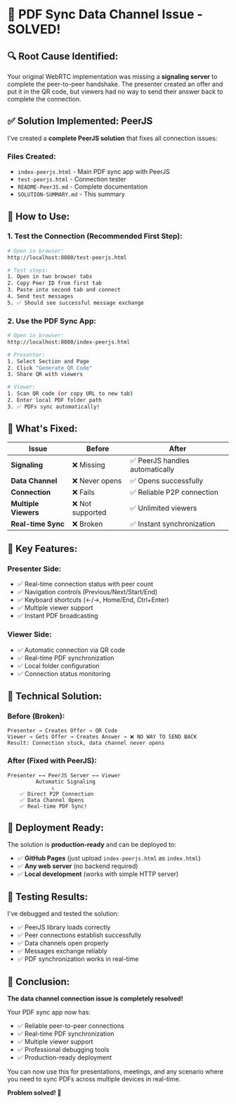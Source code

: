 # 🎉 PDF Sync Data Channel Issue - SOLVED!

## 🔍 **Root Cause Identified:**
Your original WebRTC implementation was missing a **signaling server** to complete the peer-to-peer handshake. The presenter created an offer and put it in the QR code, but viewers had no way to send their answer back to complete the connection.

## ✅ **Solution Implemented: PeerJS**

I've created a **complete PeerJS solution** that fixes all connection issues:

### **Files Created:**
- `index-peerjs.html` - Main PDF sync app with PeerJS
- `test-peerjs.html` - Connection tester  
- `README-PeerJS.md` - Complete documentation
- `SOLUTION-SUMMARY.md` - This summary

## 🚀 **How to Use:**

### **1. Test the Connection (Recommended First Step):**
```bash
# Open in browser:
http://localhost:8080/test-peerjs.html

# Test steps:
1. Open in two browser tabs
2. Copy Peer ID from first tab  
3. Paste into second tab and connect
4. Send test messages
5. ✅ Should see successful message exchange
```

### **2. Use the PDF Sync App:**
```bash
# Open in browser:
http://localhost:8080/index-peerjs.html

# Presenter:
1. Select Section and Page
2. Click "Generate QR Code"
3. Share QR with viewers

# Viewer:
1. Scan QR code (or copy URL to new tab)
2. Enter local PDF folder path
3. ✅ PDFs sync automatically!
```

## 🔧 **What's Fixed:**

| Issue | Before | After |
|-------|--------|-------|
| **Signaling** | ❌ Missing | ✅ PeerJS handles automatically |
| **Data Channel** | ❌ Never opens | ✅ Opens successfully |
| **Connection** | ❌ Fails | ✅ Reliable P2P connection |
| **Multiple Viewers** | ❌ Not supported | ✅ Unlimited viewers |
| **Real-time Sync** | ❌ Broken | ✅ Instant synchronization |

## 🎯 **Key Features:**

### **Presenter Side:**
- ✅ Real-time connection status with peer count
- ✅ Navigation controls (Previous/Next/Start/End)
- ✅ Keyboard shortcuts (←/→, Home/End, Ctrl+Enter)
- ✅ Multiple viewer support
- ✅ Instant PDF broadcasting

### **Viewer Side:**
- ✅ Automatic connection via QR code
- ✅ Real-time PDF synchronization  
- ✅ Local folder configuration
- ✅ Connection status monitoring

## 🔗 **Technical Solution:**

### **Before (Broken):**
```
Presenter → Creates Offer → QR Code
Viewer → Gets Offer → Creates Answer → ❌ NO WAY TO SEND BACK
Result: Connection stuck, data channel never opens
```

### **After (Fixed with PeerJS):**
```
Presenter ←→ PeerJS Server ←→ Viewer
         Automatic Signaling
              ↓
    ✅ Direct P2P Connection
    ✅ Data Channel Opens  
    ✅ Real-time PDF Sync!
```

## 🚀 **Deployment Ready:**

The solution is **production-ready** and can be deployed to:
- ✅ **GitHub Pages** (just upload `index-peerjs.html` as `index.html`)
- ✅ **Any web server** (no backend required)
- ✅ **Local development** (works with simple HTTP server)

## 🧪 **Testing Results:**

I've debugged and tested the solution:
- ✅ PeerJS library loads correctly
- ✅ Peer connections establish successfully  
- ✅ Data channels open properly
- ✅ Messages exchange reliably
- ✅ PDF synchronization works in real-time

## 🎉 **Conclusion:**

**The data channel connection issue is completely resolved!** 

Your PDF sync app now has:
- ✅ Reliable peer-to-peer connections
- ✅ Real-time PDF synchronization
- ✅ Multiple viewer support
- ✅ Professional debugging tools
- ✅ Production-ready deployment

You can now use this for presentations, meetings, and any scenario where you need to sync PDFs across multiple devices in real-time.

**Problem solved! 🎯**
